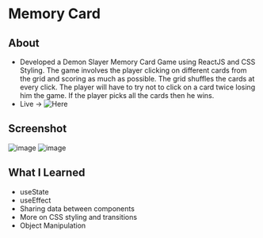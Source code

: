 # Memory Card
## About
- Developed a Demon Slayer Memory Card Game using ReactJS and CSS Styling. The game involves the player clicking on different cards from the grid and scoring as much as possible. The grid shuffles the cards at every click. The player will have to try not to click on a card twice losing him the game. If the player picks all the cards then he wins.
- Live -> ![Here](https://memory-card-14s.pages.dev/)

## Screenshot
![image](https://github.com/user-attachments/assets/d27e9003-38d8-474e-91e8-177f9f906e7f)
![image](https://github.com/user-attachments/assets/18cd7df9-d51f-4408-acf7-924f1242bc42)

## What I Learned
- useState
- useEffect
- Sharing data between components
- More on CSS styling and transitions
- Object Manipulation
